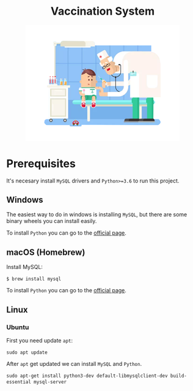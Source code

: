 <div align="center">
  <h1>Vaccination System</h1>
</div>

<div align="center">
  <img src="readme-img/vaccination.png" width="80%">
</div>

# Prerequisites

It's necesary install `MySQL` drivers and `Python>=3.6` to run this project.

## Windows

The easiest way to do in windows is installing `MySQL`, but there are some binary wheels you can install easily.

To install `Python` you can go to the [official page](https://www.python.org/).

## macOS (Homebrew)

Install MySQL:

```
$ brew install mysql
```

To install `Python` you can go to the [official page](https://www.python.org/).

## Linux

### Ubuntu

First you need update `apt`:
```
sudo apt update
```

After `apt` get updated we can install `MySQL` and `Python`.

```
sudo apt-get install python3-dev default-libmysqlclient-dev build-essential mysql-server
```